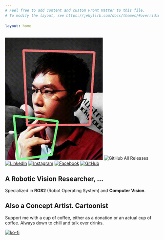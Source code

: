 ```yaml
---
# Feel free to add content and custom Front Matter to this file.
# To modify the layout, see https://jekyllrb.com/docs/themes/#overriding-theme-defaults

layout: home
---
```

![](img/me.gif)
![GitHub All Releases](https://img.shields.io/github/downloads/ros-industrial/easy_perception_deployment/total)
[![LinkedIn](https://img.shields.io/badge/linkedin-%230077B5.svg?style=for-the-badge&logo=linkedin&logoColor=white)](https://www.linkedin.com/in/bey-hao-yun/)
[![Instagram](https://img.shields.io/badge/Instagram-%23E4405F.svg?style=for-the-badge&logo=Instagram&logoColor=white)](https://www.instagram.com/cardboardvoice/)
[![Facebook](https://img.shields.io/badge/Facebook-%231877F2.svg?style=for-the-badge&logo=Facebook&logoColor=white)](https://www.facebook.com/cardboardvoice)
[![GitHub](https://img.shields.io/badge/github-%23121011.svg?style=for-the-badge&logo=github&logoColor=white)](https://github.com/cardboardcode/)

## **A Robotic Vision Researcher, ...**
Specialized in **ROS2** (Robot Operating System) and **Computer Vision**. 
## **Also a Concept Artist. Cartoonist**

Support me with a cup of coffee, either as a donation or an actual cup of coffee. Always down to chill and talk over drinks.

[![ko-fi](https://ko-fi.com/img/githubbutton_sm.svg)](https://ko-fi.com/P5P6I60ZX)
